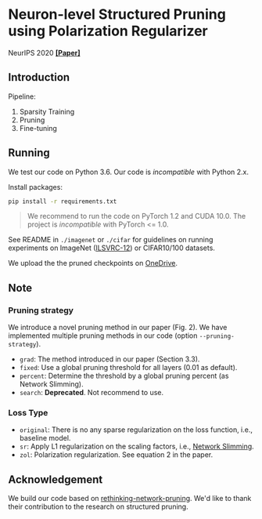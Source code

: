 # Neuron-level Structured Pruning using Polarization Regularizer

NeurIPS 2020   [**[Paper]**](https://github.com/polarizationpruning/PolarizationPruning/blob/master/NIPS2020_PolarizationPruning.pdf)

## Introduction

Pipeline:

1. Sparsity Training
2. Pruning
3. Fine-tuning

##  Running

We test our code on Python 3.6. Our code is *incompatible* with Python 2.x.

Install packages:

```bash
pip install -r requirements.txt
```

> We recommend to run the code on PyTorch 1.2 and CUDA 10.0. The project is *incompatible* with PyTorch <= 1.0.

See README in `./imagenet` or `./cifar` for guidelines on running experiments on ImageNet ([ILSVRC-12](http://image-net.org/challenges/LSVRC/2012/)) or CIFAR10/100 datasets.

We upload the the pruned checkpoints on [OneDrive](https://1drv.ms/u/s!AkN_Fy35WZXGmMRwSXPvC2hseXTtYQ?e=3Dygzl).

## Note

### Pruning strategy

We introduce a novel pruning method in our paper (Fig. 2). We have implemented multiple pruning methods in our code (option `--pruning-strategy`).

- `grad`: The method introduced in our paper (Section 3.3).
- `fixed`: Use a global pruning threshold for all layers (0.01 as default).
- `percent`: Determine the threshold by a global pruning percent (as Network Slimming).
- `search`: **Deprecated**. Not recommend to use.

### Loss Type

- `original`: There is no any sparse regularization on the loss function, i.e., baseline model.
- `sr`: Apply L1 regularization on the scaling factors, i.e., [Network Slimming](https://arxiv.org/abs/1708.06519).
- `zol`: Polarization regularization. See equation 2 in the paper.


## Acknowledgement

We build our code based on [rethinking-network-pruning](https://github.com/Eric-mingjie/rethinking-network-pruning). We'd like to thank their contribution to the research on structured pruning.
